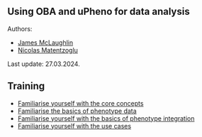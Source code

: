 ## Using OBA and uPheno for data analysis

Authors:

- [James McLaughlin](https://orcid.org/0000-0002-8361-2795)
- [Nicolas Matentzoglu](https://orcid.org/0000-0002-7356-1779)

Last update: 27.03.2024.

## Training

- [Familiarise yourself with the core concepts](../reference/core-concepts.md)
- [Familiarise the basics of phenotype data](../reference/phenotype-data.md)
- [Familiarise yourself with the basics of phenotype integration](../reference/data-integration.md)
- [Familiarise yourself with the use cases](../reference/use-cases.md)